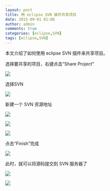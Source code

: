 ```yaml
---
layout: post
title: 用 eclipse SVN 插件共享项目
date: 2015-09-01 01:08
author: admin
comments: true
categories: [eclipse,SVN]
tags: [eclipse,SVN]
---
```


本文介绍了如何使用 eclipse SVN 插件来共享项目。

<!-- more -->

选择要共享的项目，右键点击“Share Project”

![](http://99btgc01.info/uploads/2015/09/001.jpg)

选择SVN

![](http://99btgc01.info/uploads/2015/09/002.jpg)

新建一个 SVN 资源地址

![](http://99btgc01.info/uploads/2015/09/003.jpg)

![](http://99btgc01.info/uploads/2015/09/004.jpg)


![](http://99btgc01.info/uploads/2015/09/005.jpg)

点击“Finish”完成

![](http://99btgc01.info/uploads/2015/09/006.jpg)

此时，就可以将源码提交到 SVN 服务器了

![](http://99btgc01.info/uploads/2015/09/007.jpg)

![](http://99btgc01.info/uploads/2015/09/008.jpg)